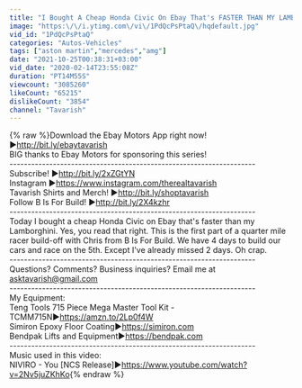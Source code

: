 ```yaml
---
title: "I Bought A Cheap Honda Civic On Ebay That's FASTER THAN MY LAMBORGHINI"
image: "https:\/\/i.ytimg.com\/vi\/1PdQcPsPtaQ\/hqdefault.jpg"
vid_id: "1PdQcPsPtaQ"
categories: "Autos-Vehicles"
tags: ["aston martin","mercedes","amg"]
date: "2021-10-25T00:38:31+03:00"
vid_date: "2020-02-14T23:55:08Z"
duration: "PT14M55S"
viewcount: "3085260"
likeCount: "65215"
dislikeCount: "3854"
channel: "Tavarish"
---
```

{% raw %}Download the Ebay Motors App right now!►<a rel="nofollow" target="blank" href="http://bit.ly/ebaytavarish">http://bit.ly/ebaytavarish</a><br />BIG thanks to Ebay Motors for sponsoring this series! <br />--------------------------------------------------------------------<br />Subscribe! ►<a rel="nofollow" target="blank" href="http://bit.ly/2xZGtYN">http://bit.ly/2xZGtYN</a><br />Instagram ►<a rel="nofollow" target="blank" href="https://www.instagram.com/therealtavarish">https://www.instagram.com/therealtavarish</a><br />Tavarish Shirts and Merch! ►<a rel="nofollow" target="blank" href="http://bit.ly/shoptavarish">http://bit.ly/shoptavarish</a><br />Follow B Is For Build! ►<a rel="nofollow" target="blank" href="http://bit.ly/2X4kzhr">http://bit.ly/2X4kzhr</a><br />--------------------------------------------------------------------<br />Today I bought a cheap Honda Civic on Ebay that's faster than my Lamborghini. Yes, you read that right. This is the first part of a quarter mile racer build-off with Chris from B Is For Build. We have 4 days to build our cars and race on the 5th. Except I've already missed 2 days. Oh crap. <br />--------------------------------------------------------------------<br />Questions? Comments? Business inquiries? Email me at asktavarish@gmail.com<br />--------------------------------------------------------------------<br />My Equipment: <br />Teng Tools 715 Piece Mega Master Tool Kit - TCMM715N►<a rel="nofollow" target="blank" href="https://amzn.to/2Lp0f4W">https://amzn.to/2Lp0f4W</a><br />Simiron Epoxy Floor Coating►<a rel="nofollow" target="blank" href="https://simiron.com">https://simiron.com</a><br />Bendpak Lifts and Equipment►<a rel="nofollow" target="blank" href="https://bendpak.com">https://bendpak.com</a><br />--------------------------------------------------------------------<br />Music used in this video:<br />NIVIRO - You [NCS Release]►<a rel="nofollow" target="blank" href="https://www.youtube.com/watch?v=2Nv5juZKhKo">https://www.youtube.com/watch?v=2Nv5juZKhKo</a>{% endraw %}

